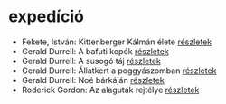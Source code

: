 # expedíció

- Fekete, István: Kittenberger Kálmán élete [részletek](_details/Fekete%2C%20Istv%C3%A1n.md#id_734)
- Gerald Durrell: A bafuti kopók [részletek](_details/Gerald%20Durrell.md#id_862)
- Gerald Durrell: A susogó táj [részletek](_details/Gerald%20Durrell.md#id_871)
- Gerald Durrell: Állatkert a poggyászomban [részletek](_details/Gerald%20Durrell.md#id_49)
- Gerald Durrell: Noé bárkáján [részletek](_details/Gerald%20Durrell.md#id_870)
- Roderick Gordon: Az alagutak rejtélye [részletek](_details/Roderick%20Gordon.md#id_971)
